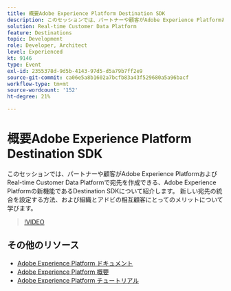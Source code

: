 ```yaml
---
title: 概要Adobe Experience Platform Destination SDK
description: このセッションでは、パートナーや顧客がAdobe Experience PlatformおよびReal-time Customer Data Platformで宛先を作成できる、Adobe Experience Platformの新機能であるDestination SDKについて紹介します。 新しい宛先の統合を設定する方法、および組織とアドビの相互顧客にとってのメリットについて学びます。
solution: Real-time Customer Data Platform
feature: Destinations
topic: Development
role: Developer, Architect
level: Experienced
kt: 9146
type: Event
exl-id: 2355378d-9d5b-4143-97d5-d5a79b7ff2e9
source-git-commit: ca06e5a8b1602a7bcfb83a43f529680a5a96bacf
workflow-type: tm+mt
source-wordcount: '152'
ht-degree: 21%

---
```


# 概要Adobe Experience Platform Destination SDK

このセッションでは、パートナーや顧客がAdobe Experience PlatformおよびReal-time Customer Data Platformで宛先を作成できる、Adobe Experience Platformの新機能であるDestination SDKについて紹介します。 新しい宛先の統合を設定する方法、および組織とアドビの相互顧客にとってのメリットについて学びます。


>[!VIDEO](https://video.tv.adobe.com/v/337583/?quality=12&learn=on&hidetitle=true)

## その他のリソース

- [Adobe Experience Platform ドキュメント](https://experienceleague.adobe.com/docs/experience-platform.html?lang=ja)
- [Adobe Experience Platform 概要](https://experienceleague.adobe.com/docs/experience-platform/landing/home.html?lang=ja)
- [Adobe Experience Platform チュートリアル](https://experienceleague.adobe.com/docs/platform-learn/tutorials/overview.html?lang=ja)
